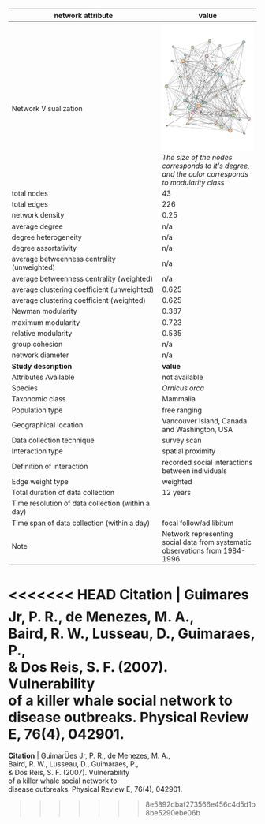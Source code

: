 network attribute|value
---|---
<img width=2500> Network Visualization | ![NetworkImage](/Networks/Network%20Visualizations/killer_whale_guimaraes.png) *The size of the nodes corresponds to it's degree, and the color corresponds to modularity class*
total nodes|43
total edges|226
network density|0.25
average degree|n/a
degree heterogeneity|n/a
degree assortativity|n/a
average betweenness centrality (unweighted)|n/a
average betweenness centrality (weighted)|n/a
average clustering coefficient (unweighted)|0.625
average clustering coefficient (weighted)|0.625
Newman modularity|0.387
maximum modularity|0.723
relative modularity|0.535
group cohesion|n/a
network diameter|n/a
**Study description**|**value**
Attributes Available|not available
Species|*Ornicus orca*
Taxonomic class|Mammalia
Population type|free ranging
Geographical location|Vancouver Island, Canada and Washington, USA
Data collection technique|survey scan
Interaction type|spatial proximity
Definition of interaction|recorded social interactions between individuals
Edge weight type|weighted
Total duration of data collection|12 years
Time resolution of data collection (within a day)|
Time span of data collection (within a day)|focal follow/ad libitum
Note|Network representing social data from systematic observations from 1984-1996
<<<<<<< HEAD
**Citation** | Guimares Jr, P. R., de Menezes, M. A., <br> Baird, R. W., Lusseau, D., Guimaraes, P., <br> & Dos Reis, S. F. (2007). Vulnerability <br> of a killer whale social network to <br> disease outbreaks. Physical Review E, 76(4), 042901. <br>
=======
**Citation** | GuimarÜes Jr, P. R., de Menezes, M. A., <br> Baird, R. W., Lusseau, D., Guimaraes, P., <br> & Dos Reis, S. F. (2007). Vulnerability <br> of a killer whale social network to <br> disease outbreaks. Physical Review E, 76(4), 042901. <br>
>>>>>>> 8e5892dbaf273566e456c4d5d1b8be5290ebe06b
